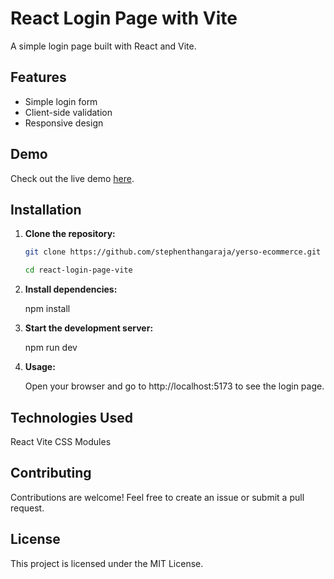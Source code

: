 # React Login Page with Vite

A simple login page built with React and Vite.

## Features

- Simple login form
- Client-side validation
- Responsive design

## Demo

Check out the live demo [here](#).

## Installation

1. **Clone the repository:**

     ```bash
   git clone https://github.com/stephenthangaraja/yerso-ecommerce.git

   cd react-login-page-vite
   
3. **Install dependencies:**

   npm install

4. **Start the development server:**
   
   npm run dev

5. **Usage:**

   Open your browser and go to http://localhost:5173 to see the login page.

## Technologies Used
React
Vite
CSS Modules

## Contributing
Contributions are welcome! Feel free to create an issue or submit a pull request.

## License
This project is licensed under the MIT License.
